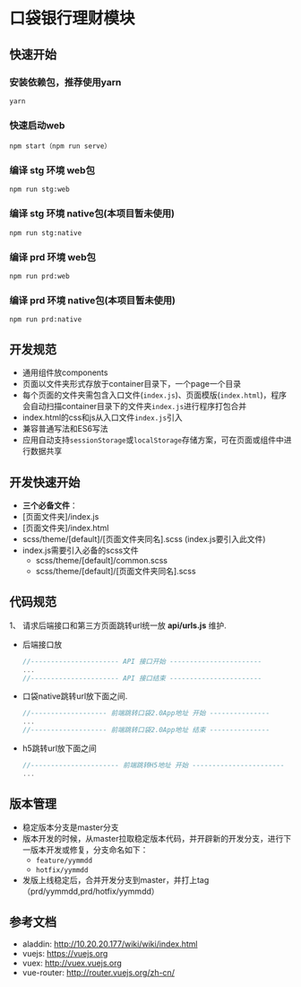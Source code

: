 # 口袋银行理财模块

## 快速开始

### 安装依赖包，推荐使用yarn
```
yarn
```
### 快速启动web
```
npm start（npm run serve）
```

### 编译 stg 环境 web包
```
npm run stg:web
```
### 编译 stg 环境 native包(本项目暂未使用)
```
npm run stg:native
```

### 编译 prd 环境 web包
```
npm run prd:web
```
### 编译 prd 环境 native包(本项目暂未使用)
```
npm run prd:native
```


## 开发规范
 * 通用组件放components
 * 页面以文件夹形式存放于container目录下，一个page一个目录
 * 每个页面的文件夹需包含入口文件(`index.js`)、页面模版(`index.html`)，程序会自动扫描container目录下的文件夹`index.js`进行程序打包合并
 * index.html的css和js从入口文件`index.js`引入
 * 兼容普通写法和ES6写法
 * 应用自动支持`sessionStorage`或`localStorage`存储方案，可在页面或组件中进行数据共享

## 开发快速开始
 * **三个必备文件**：
  * [页面文件夹]/index.js
  * [页面文件夹]/index.html
  * scss/theme/[default]/[页面文件夹同名].scss (index.js要引入此文件)
* index.js需要引入必备的scss文件
  * scss/theme/[default]/common.scss
  * scss/theme/[default]/[页面文件夹同名].scss


## 代码规范
 1、 请求后端接口和第三方页面跳转url统一放 **api/urls.js** 维护.
   * 后端接口放
      ```javascript
      //---------------------- API 接口开始 -----------------------
      ...
      //---------------------- API 接口结束 -----------------------
      ```
   
   * 口袋native跳转url放下面之间.

      ```javascript
      //------------------- 前端跳转口袋2.0App地址 开始 ---------------
      ...
      //------------------- 前端跳转口袋2.0App地址 结束 ---------------
      ```
   
   * h5跳转url放下面之间

      ```javascript
      //---------------------- 前端跳转H5地址 开始 -----------------------
      ...
      
      ```

## 版本管理
   * 稳定版本分支是master分支
   * 版本开发的时候，从master拉取稳定版本代码，并开辟新的开发分支，进行下一版本开发或修复，分支命名如下：
       * `feature/yymmdd`
       * `hotfix/yymmdd`
   * 发版上线稳定后，合并开发分支到master，并打上tag（prd/yymmdd,prd/hotfix/yymmdd）
   

## 参考文档
 * aladdin: http://10.20.20.177/wiki/wiki/index.html
 * vuejs: https://vuejs.org
 * vuex: http://vuex.vuejs.org
 * vue-router: http://router.vuejs.org/zh-cn/
